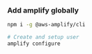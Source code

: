 ### Add amplify globally

```sh
npm i -g @aws-amplify/cli

# Create and setup user
amplify configure
```